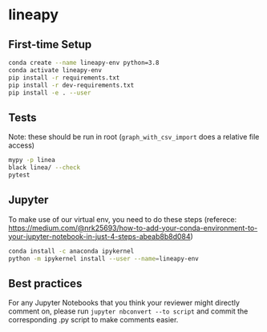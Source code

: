 # lineapy

## First-time Setup

```bash
conda create --name lineapy-env python=3.8
conda activate lineapy-env
pip install -r requirements.txt
pip install -r dev-requirements.txt
pip install -e . --user
```



## Tests
Note: these should be run in root (``graph_with_csv_import`` does a relative file access)
```bash
mypy -p linea
black linea/ --check
pytest
```

## Jupyter

To make use of our virtual env, you need to do these steps (referece: https://medium.com/@nrk25693/how-to-add-your-conda-environment-to-your-jupyter-notebook-in-just-4-steps-abeab8b8d084)

```bash
conda install -c anaconda ipykernel 
python -m ipykernel install --user --name=lineapy-env
```
## Best practices

For any Jupyter Notebooks that you think your reviewer might directly comment on,
please run `jupyter nbconvert --to script` and commit the corresponding .py script to make comments easier.
